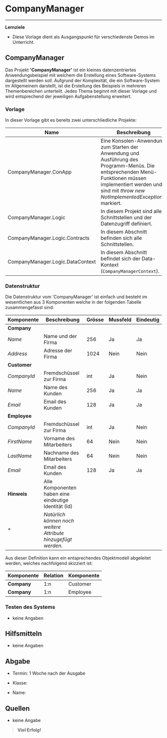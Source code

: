 # CompanyManager

------

**Lernziele**

- Diese Vorlage dient als Ausgangspunkt für verschiedenste Demos im Unterricht.

## CompanyManager

Das Projekt **'CompanyManager'** ist ein kleines datenzentriertes Anwendungsbeispiel mit welchem die Erstellung eines Software-Systems dargestellt werden soll. Aufgrund der Komplexität, die ein Software-System im Allgemeinem darstellt, ist die Erstellung des Beispiels in mehreren Themenbereichen unterteilt. Jedes Thema beginnt mit dieser Vorlage und wird entsprechend der jeweiligen Aufgabenstellung erweitert. 

### Vorlage

In dieser Vorlage gibt es bereits zwei unterschliedliche Projekte:

|Name|Beschreibung|
|---|---|
|CompanyManager.ConApp| Eine Konsolen-Anwendung zum Starten der Anwendung und Ausführung des Programm-Menüs. Die entsprechenden Menü-Funktionen müssen implementiert werden und sind mit *throw new NotImplementedException()* markiert. |
|CompanyManager.Logic| In diesem Projekt sind alle Schnittstellen und der Datenzugriff definiert. |
|CompanyManager.Logic.Contracts| In diesem Abschnitt befinden sich alle Schnittstellen. |
|CompanyManager.Logic.DataContext| In diesem Abschnitt befindet sich der Data-Kontext (`CompanyManagerContext`). |

### Datenstruktur

Die Datenstruktur vom 'CompanyManager' ist einfach und besteht im wesentlichen aus 3 Komponenten welche in der folgenden Tabelle zusammengefasst sind:

|Komponente|Beschreibung|Grösse|Mussfeld|Eindeutig|
|---|---|---|---|---|
|**Company**|||||
|*Name*|Name und der Firma|256|Ja|Ja|
|*Address*|Adresse der Firma|1024|Nein|Nein|
|**Customer**|||||
|*CompanyId*|Fremdschüssel zur Firma|int|Ja|Nein|
|*Name*|Name des Kunden|256|Ja|Ja|
|*Email*|Email des Kunden|128|Ja|Ja|
|**Employee**|||||
|*CompanyId*|Fremdschüssel zur Firma|int|Ja|Nein|
|*FirstName*|Vorname des Mitarbeiters|64|Nein|Nein|
|*LastName*|Nachname des Mitarbeiters|64|Nein|Nein|
|*Email*|Email des Kunden|128|Ja|Ja|
|**Hinweis**|Alle Komponenten haben eine eindeutige Identität (Id)||||
|*|*Natürlich können noch weitere Attribute hinzugefügt werden.*||||

Aus dieser Definition kann ein entsprechendes Objektmodell abgeleitet werden, welches nachfolgend skizziert ist:

|Komponente|Relation|Komponente|
|---|---|---|
|**Company**|1:n|Customer|
|**Company**|1:n|Employee|

### Testen des Systems

- keine Angaben

## Hilfsmitteln

- keine Angaben

## Abgabe

- Termin: 1 Woche nach der Ausgabe

- Klasse:

- Name:

## Quellen

- keine Angabe

> **Viel Erfolg!**

